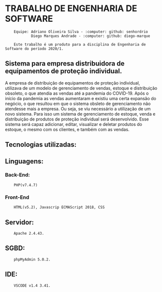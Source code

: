 # **TRABALHO DE ENGENHARIA DE SOFTWARE**

        Equipe: Adriano Oliveira Silva - :computer: github: senhordrio
                Diego Marques Andrade - :computer: github: diego-marque

        Este trabalho é um produto para a disciplina de Engenharia de Software do período 2020/1.

## **Sistema para empresa distribuidora de equipamentos de proteção individual.**
A empresa de distribuição de equipamentos de proteção individual, utilizava de um modelo
de gerenciamento de vendas, estoque e distribuição obsoleto, o que atendia as vendas até a pandemia do COVID-19.
Após o início da pandemia as vendas aumentaram e existiu uma certa expansão do negócio, o que
resultou em que o sistema obsleto de gerenciamento não atendesse mais a empresa. Ou seja, se viu necessário a utilização de um novo sistema.
Para isso um sistema de gerenciamento de estoque, venda e distribuição de produtos de proteção
individual será desenvolvido.
Esse sistema será capaz adicionar, editar, visualizar e deletar produtos do estoque, o mesmo com
os clientes, e também com as vendas.

## **Tecnologias utilizadas:**

## **Linguagens:** 

### **Back-End:**
        PHP(v7.4.7) 
### **Front-End**
        HTML(v5.2), Javascrip ECMAScript 2018, CSS
## **Servidor:**
        Apache 2.4.43.

## **SGBD:** 
        phpMyAdmin 5.0.2.
## **IDE:**
        VSCODE v1.4 3.41.

